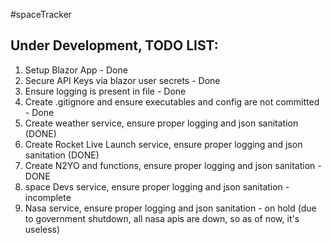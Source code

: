 #spaceTracker








Under Development, TODO LIST:
---------------------------------------------------
1) Setup Blazor App - Done 
2) Secure API Keys via blazor user secrets - Done
3) Ensure logging is present in file - Done
4) Create .gitignore and ensure executables and config are not committed - Done
5) Create weather service, ensure proper logging and json sanitation (DONE)
6) Create Rocket Live Launch service, ensure proper logging and json sanitation (DONE)
7) Create N2YO and functions, ensure proper logging and json sanitation - DONE
8) space Devs service, ensure proper logging and json sanitation - incomplete
9) Nasa service, ensure proper logging and json sanitation - on hold (due to government shutdown, all nasa apis are down, so as of now, it's useless)



